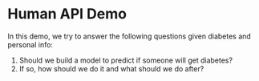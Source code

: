 # Human API Demo

In this demo, we try to answer the following questions given diabetes and personal info:

1. Should we build a model to predict if someone will get diabetes?
2. If so, how should we do it and what should we do after?
